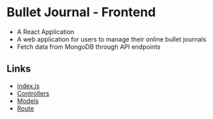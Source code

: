# Bullet Journal - Frontend
- A React Application
- A web application for users to manage their online bullet journals
- Fetch data from MongoDB through API endpoints

## Links
- [index.js](api/index.js)
- [Controllers](controller)
- [Models](model)
- [Route](route)
